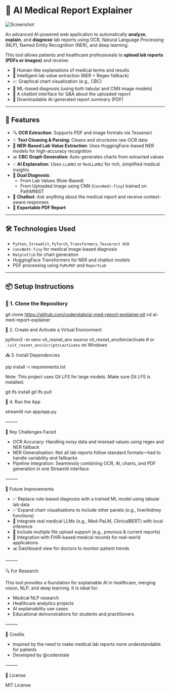 # 🧪 AI Medical Report Explainer

![Screenshot](https://media.discordapp.net/attachments/1397190732535697570/1397190781164326934/gif.gif?ex=6880d2d0&is=687f8150&hm=d4a2d90eb623f6b8aeb2a771c28e9c26d1ce9e2512d3173813b2467876ee4955&=&width=1600&height=868) 

An advanced AI-powered web application to automatically **analyze**, **explain**, and **diagnose** lab reports using OCR, Natural Language Processing (NLP), Named Entity Recognition (NER), and deep learning.

This tool allows patients and healthcare professionals to **upload lab reports (PDFs or images)** and receive:
- 🧠 Human-like explanations of medical terms and results
- 🧬 Intelligent lab value extraction (NER + Regex fallback)
- 📈 Graphical chart visualization (e.g., CBC)
- 🤖 ML-based diagnosis (using both tabular and CNN image models)
- 💬 A chatbot interface for Q&A about the uploaded report
- 📄 Downloadable AI-generated report summary (PDF)

---

## 🚀 Features

- 🔍 **OCR Extraction**: Supports PDF and image formats via Tesseract
- ✨ **Text Cleaning & Parsing**: Cleans and structures raw OCR data
- 🧬 **NER-Based Lab Value Extraction**: Uses HuggingFace-based NER models for high-accuracy recognition
- 📊 **CBC Graph Generation**: Auto-generates charts from extracted values
- 💡 **AI Explanation**: Uses `LLaMA3` or `MedLLaMA2` for rich, simplified medical insights
- 🧠 **Dual Diagnosis**:
  - From Lab Values (Rule-Based)
  - From Uploaded Image using CNN (`ConvNeXt-Tiny`) trained on PathMNIST
- 💬 **Chatbot**: Ask anything about the medical report and receive context-aware responses
- 📄 **Exportable PDF Report**

---

## 🛠️ Technologies Used

- `Python`, `Streamlit`, `PyTorch`, `Transformers`, `Tesseract OCR`
- `ConvNeXt-Tiny` for medical image-based diagnosis
- `Matplotlib` for chart generation
- HuggingFace Transformers for NER and chatbot models
- PDF processing using `PyMuPDF` and `ReportLab`

---

## 📦 Setup Instructions

### 🔗 1. Clone the Repository

git clone https://github.com/coderstale/ai-med-report-explainer.git
cd ai-med-report-explainer

🧪 2. Create and Activate a Virtual Environment

python3 -m venv vit_resnet_env
source vit_resnet_env/bin/activate  # or `.\vit_resnet_env\Scripts\activate` on Windows

📥 3. Install Dependencies

pip install -r requirements.txt

Note: This project uses Git LFS for large models. Make sure Git LFS is installed:

git lfs install
git lfs pull

📁 4. Run the App

streamlit run app/app.py


⸻

🧠 Key Challenges Faced
- OCR Accuracy: Handling noisy data and misread values using regex and NER fallback
- NER Generalisation: Not all lab reports follow standard formats—had to handle variability and fallbacks
- Pipeline Integration: Seamlessly combining OCR, AI, charts, and PDF generation in one Streamlit interface

⸻

🔭 Future Improvements
- ✅ Replace rule-based diagnosis with a trained ML model using tabular lab data
- ✅ Expand chart visualisations to include other panels (e.g., liver/kidney functions)
- 🔬 Integrate real medical LLMs (e.g., Med-PaLM, ClinicalBERT) with local inference
- 🧾 Include multiple file upload support (e.g., previous & current reports)
- 🏥 Integration with FHIR-based medical records for real-world applications
- 📊 Dashboard view for doctors to monitor patient trends

⸻

🔍 For Research

This tool provides a foundation for explainable AI in healthcare, merging vision, NLP, and deep learning. It is ideal for:
- Medical NLP research
- Healthcare analytics projects
- AI explainability use cases
- Educational demonstrations for students and practitioners

⸻

🙌 Credits
- Inspired by the need to make medical lab reports more understandable for patients
- Developed by @coderstale

⸻

📜 License

MIT License
